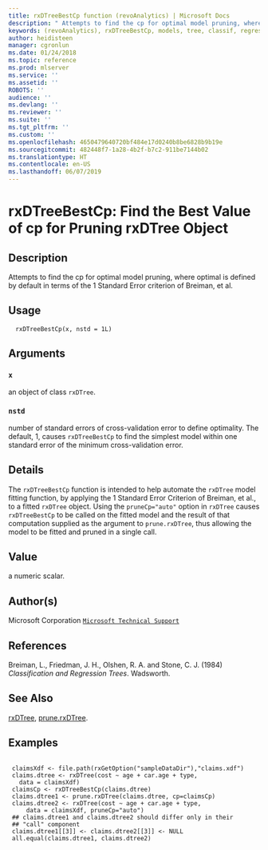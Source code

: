 ```yaml
---
title: rxDTreeBestCp function (revoAnalytics) | Microsoft Docs
description: " Attempts to find the cp for optimal model pruning, where optimal is defined by default in terms of the 1 Standard Error criterion of Breiman, et al. "
keywords: (revoAnalytics), rxDTreeBestCp, models, tree, classif, regression
author: heidisteen
manager: cgronlun
ms.date: 01/24/2018
ms.topic: reference
ms.prod: mlserver
ms.service: ''
ms.assetid: ''
ROBOTS: ''
audience: ''
ms.devlang: ''
ms.reviewer: ''
ms.suite: ''
ms.tgt_pltfrm: ''
ms.custom: ''
ms.openlocfilehash: 4650479640720bf484e17d0240b8be6828b9b19e
ms.sourcegitcommit: 482448f7-1a28-4b2f-b7c2-911be7144b02
ms.translationtype: HT
ms.contentlocale: en-US
ms.lasthandoff: 06/07/2019
---
```

 # <a name="rxdtreebestcp--find-the-best-value-of-cp-for-pruning-rxdtree-object"></a>rxDTreeBestCp:  Find the Best Value of cp for Pruning rxDTree Object  
 ## <a name="description"></a>Description

Attempts to find the cp for optimal model pruning, where optimal is defined by default in terms of the 1 Standard Error criterion of Breiman, et al.


 ## <a name="usage"></a>Usage

```   
  rxDTreeBestCp(x, nstd = 1L)

```


 ## <a name="arguments"></a>Arguments



 ### `x`
  an object of class `rxDTree`.  


 ### `nstd`
  number of standard errors of cross-validation error to define optimality.  The default, 1, causes `rxDTreeBestCp` to find the simplest model within one standard error of the minimum cross-validation error.  



 ## <a name="details"></a>Details

The `rxDTreeBestCp` function is intended to help automate the `rxDTree` model fitting function, by applying the 1 Standard Error Criterion of Breiman, et al., to a fitted `rxDTree` object. Using the `pruneCp="auto"` option in `rxDTree` causes `rxDTreeBestCp` to be called on the fitted model and the result of that computation supplied as the argument to `prune.rxDTree`, thus allowing the model to be fitted and pruned in a single call.


 ## <a name="value"></a>Value

a numeric scalar.

 ## <a name="authors"></a>Author(s)

Microsoft Corporation [`Microsoft Technical Support`](https://go.microsoft.com/fwlink/?LinkID=698556&clcid=0x409)



 ## <a name="references"></a>References

Breiman, L., Friedman, J. H., Olshen, R. A. and Stone, C. J. (1984) *Classification and Regression Trees*.
Wadsworth.


 ## <a name="see-also"></a>See Also

[rxDTree](rxDTree.md), [prune.rxDTree](prune.rxDTree.md).

 ## <a name="examples"></a>Examples

 ```

  claimsXdf <- file.path(rxGetOption("sampleDataDir"),"claims.xdf")
  claims.dtree <- rxDTree(cost ~ age + car.age + type,
    data = claimsXdf)
  claimsCp <- rxDTreeBestCp(claims.dtree)
  claims.dtree1 <- prune.rxDTree(claims.dtree, cp=claimsCp)
  claims.dtree2 <- rxDTree(cost ~ age + car.age + type, 
      data = claimsXdf, pruneCp="auto")
  ## claims.dtree1 and claims.dtree2 should differ only in their 
  ## "call" component
  claims.dtree1[[3]] <- claims.dtree2[[3]] <- NULL
  all.equal(claims.dtree1, claims.dtree2)
```








